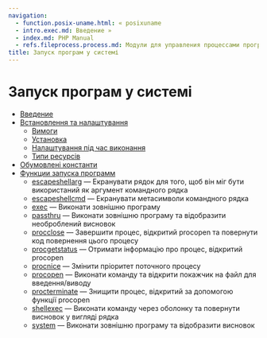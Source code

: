 ```yaml
---
navigation:
  - function.posix-uname.html: « posixuname
  - intro.exec.md: Введение »
  - index.md: PHP Manual
  - refs.fileprocess.process.md: Модули для управления процессами программ
title: Запуск програм у системі
---
```

# Запуск програм у системі

-   [Введение](intro.exec.md)
-   [Встановлення та налаштування](exec.setup.md)
    -   [Вимоги](exec.requirements.md)
    -   [Установка](exec.installation.md)
    -   [Налаштування під час виконання](exec.configuration.md)
    -   [Типи ресурсів](exec.resources.md)
-   [Обумовлені константи](exec.constants.md)
-   [Функции запуска программ](ref.exec.md)
    -   [escapeshellarg](function.escapeshellarg.md) — Екранувати рядок для того, щоб він міг бути використаний як аргумент командного рядка
    -   [escapeshellcmd](function.escapeshellcmd.md) — Екранувати метасимволи командного рядка
    -   [exec](function.exec.md) — Виконати зовнішню програму
    -   [passthru](function.passthru.md) — Виконати зовнішню програму та відобразити необроблений висновок
    -   [procclose](function.proc-close.html) — Завершити процес, відкритий procopen та повернути код повернення цього процесу
    -   [procgetstatus](function.proc-get-status.html) — Отримати інформацію про процес, відкритий procopen
    -   [procnice](function.proc-nice.html) — Змінити пріоритет поточного процесу
    -   [procopen](function.proc-open.html) — Виконати команду та відкрити покажчик на файл для введення/виводу
    -   [procterminate](function.proc-terminate.html) — Знищити процес, відкритий за допомогою функції procopen
    -   [shellexec](function.shell-exec.html) — Виконати команду через оболонку та повернути висновок у вигляді рядка
    -   [system](function.system.md) — Виконати зовнішню програму та відобразити висновок
